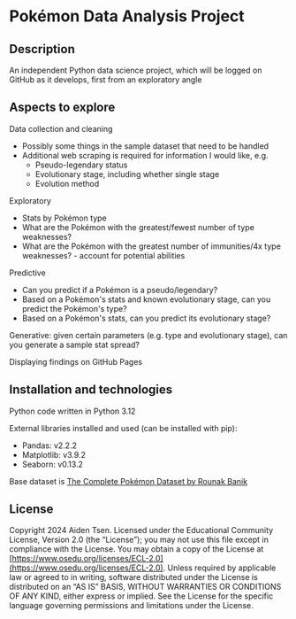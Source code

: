 # Pokémon Data Analysis Project

## Description
An independent Python data science project, which will be logged on GitHub as it develops, first from an exploratory angle

## Aspects to explore

Data collection and cleaning
- Possibly some things in the sample dataset that need to be handled
- Additional web scraping is required for information I would like, e.g.
  - Pseudo-legendary status
  - Evolutionary stage, including whether single stage
  - Evolution method

Exploratory
- Stats by Pokémon type
- What are the Pokémon with the greatest/fewest number of type weaknesses?
- What are the Pokémon with the greatest number of immunities/4x type weaknesses? - account for potential abilities

Predictive
- Can you predict if a Pokémon is a pseudo/legendary?
- Based on a Pokémon's stats and known evolutionary stage, can you predict the Pokémon's type?
- Based on a Pokémon's stats, can you predict its evolutionary stage?

Generative: given certain parameters (e.g. type and evolutionary stage), can you generate a sample stat spread?

Displaying findings on GitHub Pages

## Installation and technologies
Python code written in Python 3.12

External libraries installed and used (can be installed with pip):
- Pandas: v2.2.2
- Matplotlib: v3.9.2
- Seaborn: v0.13.2

Base dataset is [The Complete Pokémon Dataset by Rounak Banik](https://www.kaggle.com/datasets/rounakbanik/pokemon)

## License
Copyright 2024 Aiden Tsen. Licensed under the Educational Community License, Version 2.0 (the “License”); you may not use this file except in compliance with the License. You may obtain a copy of the License at [https://www.osedu.org/licenses/ECL-2.0](https://www.osedu.org/licenses/ECL-2.0). Unless required by applicable law or agreed to in writing, software distributed under the License is distributed on an “AS IS” BASIS, WITHOUT WARRANTIES OR CONDITIONS OF ANY KIND, either express or implied. See the License for the specific language governing permissions and limitations under the License.